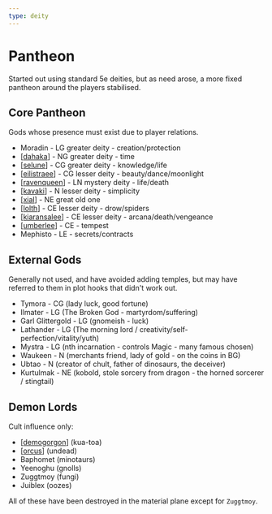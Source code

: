 ```yaml
---
type: deity
---
```


# Pantheon
Started out using standard 5e deities, but as need arose, a more fixed pantheon around the players stabilised.

## Core Pantheon
Gods whose presence must exist due to player relations.

- Moradin - LG greater deity - creation/protection
- [[dahaka]] - NG greater deity - time
- [[selune]] - CG greater deity - knowledge/life
- [[eilistraee]] - CG lesser deity - beauty/dance/moonlight
- [[ravenqueen]] - LN mystery deity - life/death
- [[kavaki]] - N lesser deity - simplicity
- [[xial]] - NE great old one
- [[lolth]] - CE lesser deity - drow/spiders
- [[kiaransalee]] - CE lesser deity - arcana/death/vengeance
- [[umberlee]] - CE - tempest
- Mephisto - LE - secrets/contracts

## External Gods
Generally not used, and have avoided adding temples, but may have referred to them in plot hooks that didn't work out.

- Tymora - CG (lady luck, good fortune)
- Ilmater - LG (The Broken God - martyrdom/suffering)
- Garl Glittergold  - LG (gnomeish - luck)
- Lathander - LG (The morning lord / creativity/self-perfection/vitality/yuth)
- Mystra - LG (nth incarnation - controls Magic - many famous chosen)
- Waukeen  - N (merchants friend, lady of gold - on the coins in BG)
- Ubtao - N (creator of chult, father of dinosaurs, the deceiver)
- Kurtulmak  - NE (kobold, stole sorcery from dragon - the horned sorcerer / stingtail)

## Demon Lords
Cult influence only:

- [[demogorgon]] (kua-toa)
- [[orcus]] (undead)
- Baphomet (minotaurs)
- Yeenoghu (gnolls)
- Zuggtmoy (fungi)
- Juiblex (oozes)

All of these have been destroyed in the material plane except for `Zuggtmoy`.

[//begin]: # "Autogenerated link references for markdown compatibility"
[dahaka]: dahaka "Dahaka"
[selune]: selune "Selune"
[eilistraee]: eilistraee "Eilistraee"
[ravenqueen]: ravenqueen "Raven Queen"
[kavaki]: kavaki "Kavaki"
[xial]: xial "Xial"
[lolth]: lolth "Lolth"
[kiaransalee]: kiaransalee "Kiaransalee"
[umberlee]: umberlee "Umberlee"
[demogorgon]: demogorgon "Demogorgon"
[orcus]: orcus "Orcus"
[//end]: # "Autogenerated link references"
